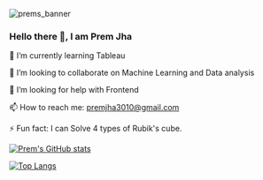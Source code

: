 ![prems_banner](https://user-images.githubusercontent.com/63343297/154111884-86ad03ad-6838-402e-977a-a20dcafcd684.png)


### Hello there 👋, I am Prem Jha

🌱 I’m currently learning Tableau

👯 I’m looking to collaborate on Machine Learning and Data analysis

🤔 I’m looking for help with Frontend

📫 How to reach me: premjha3010@gmail.com

⚡ Fun fact: I can Solve 4 types of Rubik's cube. 



[![Prem's GitHub stats](https://github-readme-stats.vercel.app/api?username=tenserebel&count_private=false&show_icons=true&theme=synthwave&include_all_commits=true)](https://github.com/tenserebel/github-readme-stats)

[![Top Langs](https://github-readme-stats.vercel.app/api/top-langs/?username=tenserebel&theme=synthwave&hide=jupyter%20notebook&layout=compact)](https://github.com/tenserebel/github-readme-stats)

<!-- [![willianrod's wakatime stats](https://github-readme-stats.vercel.app/api/wakatime?username=tenserebel)](https://github.com/tenserebel/github-readme-stats) -->
